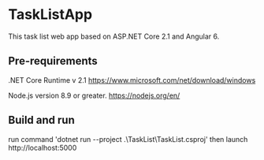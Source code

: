 # TaskListApp

This task list web app based on ASP.NET Core 2.1 and Angular 6.

## Pre-requirements

.NET Core Runtime v 2.1
https://www.microsoft.com/net/download/windows

Node.js version 8.9 or greater. 
https://nodejs.org/en/

## Build and run

run command
'dotnet run --project .\TaskList\TaskList.csproj'
then launch http://localhost:5000
